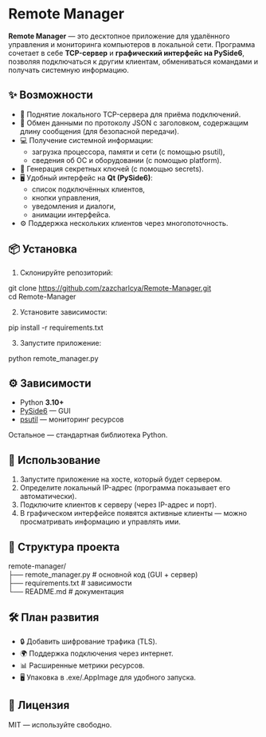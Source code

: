 # **Remote Manager**

**Remote Manager** — это десктопное приложение для удалённого управления и мониторинга компьютеров в локальной сети. Программа сочетает в себе **TCP-сервер** и **графический интерфейс на PySide6**, позволяя подключаться к другим клиентам, обмениваться командами и получать системную информацию.

## **✨ Возможности**

* 🚀 Поднятие локального TCP-сервера для приёма подключений.  
* 📡 Обмен данными по протоколу JSON с заголовком, содержащим длину сообщения (для безопасной передачи).  
* 💻 Получение системной информации:  
  * загрузка процессора, памяти и сети (с помощью psutil),  
  * сведения об ОС и оборудовании (с помощью platform).  
* 🔑 Генерация секретных ключей (с помощью secrets).  
* 🖥 Удобный интерфейс на **Qt (PySide6)**:  
  * список подключённых клиентов,  
  * кнопки управления,  
  * уведомления и диалоги,  
  * анимации интерфейса.  
* ⚙️ Поддержка нескольких клиентов через многопоточность.

## **📦 Установка**

1. Склонируйте репозиторий:

git clone https://github.com/zazcharlcya/Remote-Manager.git  
cd Remote-Manager

2. Установите зависимости:

pip install \-r requirements.txt

3. Запустите приложение:

python remote\_manager.py

## **⚙️ Зависимости**

* Python **3.10+**  
* [PySide6](https://pypi.org/project/PySide6/) — GUI  
* [psutil](https://pypi.org/project/psutil/) — мониторинг ресурсов

Остальное — стандартная библиотека Python.

## **🚀 Использование**

1. Запустите приложение на хосте, который будет сервером.  
2. Определите локальный IP-адрес (программа показывает его автоматически).  
3. Подключите клиентов к серверу (через IP-адрес и порт).  
4. В графическом интерфейсе появятся активные клиенты — можно просматривать информацию и управлять ими.

## **📂 Структура проекта**

remote-manager/  
├── remote\_manager.py \# основной код (GUI \+ сервер)  
├── requirements.txt \# зависимости  
└── README.md \# документация

## **🛠 План развития**

* 🔒 Добавить шифрование трафика (TLS).  
* 🌍 Поддержка подключения через интернет.  
* 📊 Расширенные метрики ресурсов.  
* 🖥 Упаковка в .exe/.AppImage для удобного запуска.

## **📜 Лицензия**

MIT — используйте свободно.
